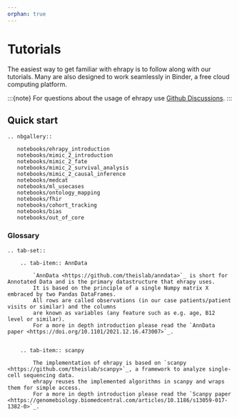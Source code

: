 ```yaml
---
orphan: true
---
```


# Tutorials

The easiest way to get familiar with ehrapy is to follow along with our tutorials.
Many are also designed to work seamlessly in Binder, a free cloud computing platform.

:::{note}
For questions about the usage of ehrapy use [Github Discussions].
:::

## Quick start

```{eval-rst}
.. nbgallery::

   notebooks/ehrapy_introduction
   notebooks/mimic_2_introduction
   notebooks/mimic_2_fate
   notebooks/mimic_2_survival_analysis
   notebooks/mimic_2_causal_inference
   notebooks/medcat
   notebooks/ml_usecases
   notebooks/ontology_mapping
   notebooks/fhir
   notebooks/cohort_tracking
   notebooks/bias
   notebooks/out_of_core

```

### Glossary

```{eval-rst}
.. tab-set::

    .. tab-item:: AnnData

        `AnnData <https://github.com/theislab/anndata>`_ is short for Annotated Data and is the primary datastructure that ehrapy uses.
        It is based on the principle of a single Numpy matrix X embraced by two Pandas DataFrames.
        All rows are called observations (in our case patients/patient visits or similar) and the columns
        are known as variables (any feature such as e.g. age, B12 level or similar).
        For a more in depth introduction please read the `AnnData paper <https://doi.org/10.1101/2021.12.16.473007>`_.


    .. tab-item:: scanpy

        The implementation of ehrapy is based on `scanpy <https://github.com/theislab/scanpy>`_, a framework to analyze single-cell sequencing data.
        ehrapy reuses the implemented algorithms in scanpy and wraps them for simple access.
        For a more in depth introduction please read the `Scanpy paper <https://genomebiology.biomedcentral.com/articles/10.1186/s13059-017-1382-0>`_.
```

[github discussions]: https://github.com/theislab/ehrapy/discussions
